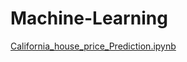 # Machine-Learning

[California_house_price_Prediction.ipynb](California_house_price_Prediction.ipynb)
